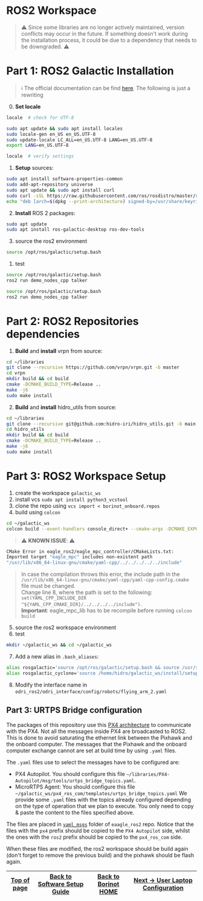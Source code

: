 # ROS2 Workspace

> ⚠️  Since some libraries are no longer actively maintained, version conflicts may occur in the future. If something doesn't work during the installation process, it could be due to a dependency that needs to be downgraded. ⚠️ 

# Part 1: ROS2 Galactic Installation
> :information_source: The official documentation can be find [here](https://docs.ros.org/en/galactic/Installation/Ubuntu-Install-Debians.html). The following is just a rewriting 
0. **Set locale**
``` bash
locale  # check for UTF-8

sudo apt update && sudo apt install locales
sudo locale-gen en_US en_US.UTF-8
sudo update-locale LC_ALL=en_US.UTF-8 LANG=en_US.UTF-8
export LANG=en_US.UTF-8

locale  # verify settings
```
1. **Setup** sources:
``` bash
sudo apt install software-properties-common
sudo add-apt-repository universe
sudo apt update && sudo apt install curl
sudo curl -sSL https://raw.githubusercontent.com/ros/rosdistro/master/ros.key -o /usr/share/keyrings/ros-archive-keyring.gpg
echo "deb [arch=$(dpkg --print-architecture) signed-by=/usr/share/keyrings/ros-archive-keyring.gpg] http://packages.ros.org/ros2/ubuntu $(. /etc/os-release && echo $UBUNTU_CODENAME) main" | sudo tee /etc/apt/sources.list.d/ros2.list > /dev/null
```
2. **Install** ROS 2 packages:
``` bash
sudo apt update
sudo apt install ros-galactic-desktop ros-dev-tools
```
3. source the ros2 environment
``` bash
source /opt/ros/galactic/setup.bash
```
1. test
``` bash
source /opt/ros/galactic/setup.bash
ros2 run demo_nodes_cpp talker
```

``` bash
source /opt/ros/galactic/setup.bash
ros2 run demo_nodes_cpp talker
```

# Part 2: ROS2 Repositories dependencies
1. **Build** and **install** vrpn from source:
``` bash
cd ~/libraries
git clone --recursive https://github.com/vrpn/vrpn.git -b master
cd vrpn
mkdir build && cd build
cmake -DCMAKE_BUILD_TYPE=Release ..
make -j6
sudo make install
```
2. **Build** and **install** hidro_utils from source:
``` bash
cd ~/libraries
git clone --recursive git@github.com:hidro-iri/hidro_utils.git -b main
cd hidro_utils
mkdir build && cd build
cmake -DCMAKE_BUILD_TYPE=Release ..
make -j6
sudo make install
```
# Part 3: ROS2 Workspace Setup
1. create the workspace `galactic_ws`
2. install vcs `sudo apt install python3_vcstool`
3. clone the repo using `vcs import < borinot_onboard.repos`
4. build using `colcon`
``` bash
cd ~/galactic_ws
colcon build --event-handlers console_direct+ --cmake-args -DCMAKE_EXPORT_COMPILE_COMMANDS=ON -DCMAKE_BUILD_TYPE=Release --symlink-install
```
> ⚠️  **KNOWN ISSUE**: ⚠️   
``` bash
CMake Error in eagle_ros2/eagle_mpc_controller/CMakeLists.txt:
Imported target "eagle_mpc" includes non-existent path
"/usr/lib/x86_64-linux-gnu/cmake/yaml-cpp/../../../../../include"
```
> In case the compilation throws this error, the include path in the `/usr/lib/x86_64-linux-gnu/cmake/yaml-cpp/yaml-cpp-config.cmake` file must be changed.  
> Change line 8, where the path is set to the following: `set(YAML_CPP_INCLUDE_DIR "${YAML_CPP_CMAKE_DIR}/../../../../include")`.  
> **Important**: eagle_mpc_lib has to be recompile before running `colcon build` 
5. source the ros2 workspace environment
6. test
``` bash
mkdir ~/galactic_ws && cd ~/galactic_ws
```
7. Add a new alias in `.bash_aliases`:
``` bash
alias rosgalactic='source /opt/ros/galactic/setup.bash && source /usr/share/colcon_argcomplete/hook/colcon-argcomplete.bash'
alias rosgalactic_cyclone='source /home/hidro/galactic_ws/install/setup.bash && cd /home/hidro/galactic_ws && export RMW_IMPLEMENTATION=rmw_cyclonedds_cpp && export CYCLONEDDS_URI=/home/hidro/galactic_ws/src/eagle_ros2/eagle_ros2_bringup/config_dds/cyclone_dds_nuc.xml'
```

8. Modify the interface name in `odri_ros2/odri_interface/config/robots/flying_arm_2.yaml`


## Part 3: URTPS Bridge configuration

The packages of this repository use this [PX4 architecture](https://docs.px4.io/master/en/ros/ros2_comm.html) to communicate with the PX4. Not all the messages inside PX4 are broadcasted to ROS2. This is done to avoid saturating the ethernet link between the Pixhawk and the onboard computer. The messages that the Pixhawk and the onboard computer exchange cannot are set at build time by using `.yaml` files.

The `.yaml` files use to select the messages have to be configured are:
- PX4 Autopilot. You should configure this file `~/libraries/PX4-Autopilot/msg/tools/urtps_bridge_topics.yaml`.
- MicroRTPS Agent: You should configure this file `~/galactic_ws/px4_ros_com/templates/urtps_bridge_topics.yaml`
We provide some `.yaml` files with the topics already configured depending on the type of operation that we plan to execute. You only need to copy & paste the content to the files specified above.

The files are placed in [`yaml_msgs`](https://github.com/hidro-iri/eagle_ros2/tree/devel/yaml_msgs) folder of `eaagle_ros2` repo. Notice that the files with the `px4` prefix should be copied to the `PX4 Autopilot` side, whilst the ones with the `ros2` prefix should be copied to the `px4_ros_com` side.

When these files are modified, the ros2 workspace should be build again (don't forget to remove the previous build) and the pixhawk should be flash again.

| [Top of page](#ros2-workspace) | [Back to Software Setup Guide](README.md) | [Back to Borinot HOME](../README.md) | [Next → User Laptop Configuration](5_user_laptop_configuration.md) |
| --- | --- | --- | --- |